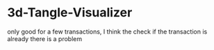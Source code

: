 # 3d-Tangle-Visualizer

only good for a few transactions, I think the check if the transaction is already there is a problem
